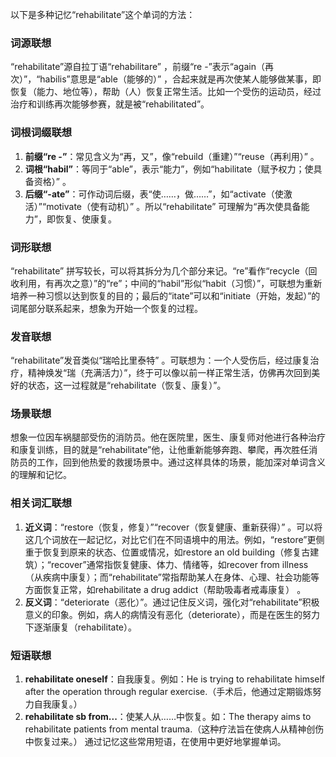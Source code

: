 以下是多种记忆“rehabilitate”这个单词的方法：

### 词源联想
“rehabilitate”源自拉丁语“rehabilitare” ，前缀“re -”表示“again（再次）”，“habilis”意思是“able（能够的）” ，合起来就是再次使某人能够做某事，即恢复（能力、地位等），帮助（人）恢复正常生活。比如一个受伤的运动员，经过治疗和训练再次能够参赛，就是被“rehabilitated”。

### 词根词缀联想
1. **前缀“re -”**：常见含义为“再，又”，像“rebuild（重建）”“reuse（再利用）” 。
2. **词根“habil”**：等同于“able”，表示“能力”，例如“habilitate（赋予权力；使具备资格）” 。
3. **后缀“-ate”**：可作动词后缀，表“使……，做……”，如“activate（使激活）”“motivate（使有动机）” 。所以“rehabilitate” 可理解为“再次使具备能力”，即恢复、使康复。

### 词形联想
“rehabilitate” 拼写较长，可以将其拆分为几个部分来记。“re”看作“recycle（回收利用，有再次之意）”的“re”；中间的“habil”形似“habit（习惯）”，可联想为重新培养一种习惯以达到恢复的目的；最后的“itate”可以和“initiate（开始，发起）”的词尾部分联系起来，想象为开始一个恢复的过程。

### 发音联想
“rehabilitate”发音类似“瑞哈比里泰特” 。可联想为：一个人受伤后，经过康复治疗，精神焕发“瑞（充满活力）”，终于可以像以前一样正常生活，仿佛再次回到美好的状态，这一过程就是“rehabilitate（恢复、康复）”。

### 场景联想
想象一位因车祸腿部受伤的消防员。他在医院里，医生、康复师对他进行各种治疗和康复训练，目的就是“rehabilitate”他，让他重新能够奔跑、攀爬，再次胜任消防员的工作，回到他热爱的救援场景中。通过这样具体的场景，能加深对单词含义的理解和记忆。

### 相关词汇联想
1. **近义词**：“restore（恢复，修复）”“recover（恢复健康、重新获得）” 。可以将这几个词放在一起记忆，对比它们在不同语境中的用法。例如，“restore”更侧重于恢复到原来的状态、位置或情况，如restore an old building（修复古建筑）；“recover”通常指恢复健康、体力、情绪等，如recover from illness（从疾病中康复）；而“rehabilitate”常指帮助某人在身体、心理、社会功能等方面恢复正常，如rehabilitate a drug addict（帮助吸毒者戒毒康复） 。
2. **反义词**：“deteriorate（恶化）”。通过记住反义词，强化对“rehabilitate”积极意义的印象。例如，病人的病情没有恶化（deteriorate），而是在医生的努力下逐渐康复（rehabilitate）。

### 短语联想
1. **rehabilitate oneself**：自我康复。例如：He is trying to rehabilitate himself after the operation through regular exercise.（手术后，他通过定期锻炼努力自我康复。）
2. **rehabilitate sb from...**：使某人从……中恢复。如：The therapy aims to rehabilitate patients from mental trauma.（这种疗法旨在使病人从精神创伤中恢复过来。） 通过记忆这些常用短语，在使用中更好地掌握单词。 